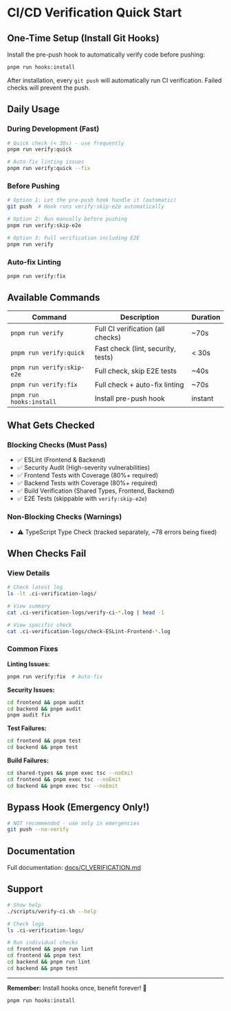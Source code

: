 # CI/CD Verification Quick Start

## One-Time Setup (Install Git Hooks)

Install the pre-push hook to automatically verify code before pushing:

```bash
pnpm run hooks:install
```

After installation, every `git push` will automatically run CI verification. Failed checks will prevent the push.

## Daily Usage

### During Development (Fast)

```bash
# Quick check (< 30s) - use frequently
pnpm run verify:quick

# Auto-fix linting issues
pnpm run verify:quick --fix
```

### Before Pushing

```bash
# Option 1: Let the pre-push hook handle it (automatic)
git push  # Hook runs verify:skip-e2e automatically

# Option 2: Run manually before pushing
pnpm run verify:skip-e2e

# Option 3: Full verification including E2E
pnpm run verify
```

### Auto-fix Linting

```bash
pnpm run verify:fix
```

## Available Commands

| Command | Description | Duration |
|---------|-------------|----------|
| `pnpm run verify` | Full CI verification (all checks) | ~70s |
| `pnpm run verify:quick` | Fast check (lint, security, tests) | < 30s |
| `pnpm run verify:skip-e2e` | Full check, skip E2E tests | ~40s |
| `pnpm run verify:fix` | Full check + auto-fix linting | ~70s |
| `pnpm run hooks:install` | Install pre-push hook | instant |

## What Gets Checked

### Blocking Checks (Must Pass)
- ✅ ESLint (Frontend & Backend)
- ✅ Security Audit (High-severity vulnerabilities)
- ✅ Frontend Tests with Coverage (80%+ required)
- ✅ Backend Tests with Coverage (80%+ required)
- ✅ Build Verification (Shared Types, Frontend, Backend)
- ✅ E2E Tests (skippable with `verify:skip-e2e`)

### Non-Blocking Checks (Warnings)
- ⚠️ TypeScript Type Check (tracked separately, ~78 errors being fixed)

## When Checks Fail

### View Details
```bash
# Check latest log
ls -lt .ci-verification-logs/

# View summary
cat .ci-verification-logs/verify-ci-*.log | head -1

# View specific check
cat .ci-verification-logs/check-ESLint-Frontend-*.log
```

### Common Fixes

**Linting Issues:**
```bash
pnpm run verify:fix  # Auto-fix
```

**Security Issues:**
```bash
cd frontend && pnpm audit
cd backend && pnpm audit
pnpm audit fix
```

**Test Failures:**
```bash
cd frontend && pnpm test
cd backend && pnpm test
```

**Build Failures:**
```bash
cd shared-types && pnpm exec tsc --noEmit
cd frontend && pnpm exec tsc --noEmit
cd backend && pnpm exec tsc --noEmit
```

## Bypass Hook (Emergency Only!)

```bash
# NOT recommended - use only in emergencies
git push --no-verify
```

## Documentation

Full documentation: [docs/CI_VERIFICATION.md](docs/CI_VERIFICATION.md)

## Support

```bash
# Show help
./scripts/verify-ci.sh --help

# Check logs
ls .ci-verification-logs/

# Run individual checks
cd frontend && pnpm run lint
cd frontend && pnpm test
cd backend && pnpm run lint
cd backend && pnpm test
```

---

**Remember:** Install hooks once, benefit forever! 🚀

```bash
pnpm run hooks:install
```

